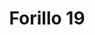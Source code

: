 ---
title: 'Forillo 19'
description: ''
credit: 'Place Holder'
style: ''
project: 'Forillo'
type: 'photo'
pathToImage: '/gallery/forillo/forillo-19.jpg'
alt: 'Forillo 19'
width: 2160
height: 3239
priority: 5
...